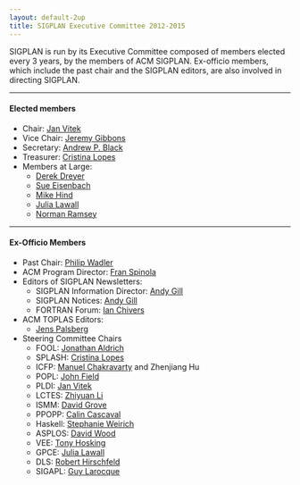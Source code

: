 ```yaml
---
layout: default-2up
title: SIGPLAN Executive Committee 2012-2015
---
```


SIGPLAN is run by its Executive Committee composed of members elected
every 3 years, by the members of ACM SIGPLAN.  Ex-officio members,
which include the past chair and the SIGPLAN editors, are also
involved in directing SIGPLAN.

----

#### Elected members
-   Chair: [Jan Vitek](http://www.cs.purdue.edu/homes/jv/)
-   Vice Chair: [Jeremy Gibbons](http://www.cs.ox.ac.uk/jeremy.gibbons/)
-   Secretary: [Andrew P. Black](http://web.cecs.pdx.edu/~black/)
-   Treasurer:
    [Cristina Lopes](http://www.ics.uci.edu/~lopes/)
-   Members at Large:
     - [Derek Dreyer](http://www.mpi-sws.org/~dreyer/)
     - [Sue Eisenbach](http://www-dse.doc.ic.ac.uk/cgi-bin/moin.cgi/sue)
     - [Mike Hind](http://researcher.watson.ibm.com/researcher/view.php?person=us-hindm)
     - [Julia Lawall](http://pagesperso-systeme.lip6.fr/Julia.Lawall/)
     - [Norman Ramsey](http://www.cs.tufts.edu/~nr/)

----

#### Ex-Officio Members
-   Past Chair:
     [Philip Wadler](http://homepages.inf.ed.ac.uk/wadler/)
-   ACM Program Director:
    [Fran Spinola](mailto:spinola@hq.acm.org)
-   Editors of SIGPLAN Newsletters:
    -   SIGPLAN Information Director: [Andy Gill](mailto:infodir_sigplan@acm.org?subject=SIGPLAN%20Web%20Pages)
    -   SIGPLAN Notices: [Andy Gill](http://www.ittc.ku.edu/csdl/fpg/Users/AndyGill)
    -   FORTRAN Forum: [Ian Chivers](mailto:ian.chivers@chiversandbryan.co.uk)
-   ACM TOPLAS Editors:
    -   [Jens Palsberg](http://www.cs.ucla.edu/~palsberg/)
-   Steering Committee Chairs
    - FOOL:   [Jonathan Aldrich](http://www.cs.cmu.edu/~aldrich)
    - SPLASH: [Cristina Lopes](http://www.ics.uci.edu/~lopes)
    - ICFP:   [Manuel Chakravarty](mailto:chak@cse.unsw.edu.au) and Zhenjiang Hu
    - POPL:   [John Field](mailto:jfield@google.com)
    - PLDI:   [Jan Vitek](mailto:jv@cs.purdue.edu)
    - LCTES:  [Zhiyuan Li](mailto:li@cs.purdue.edu)
    - ISMM:   [David Grove](mailto:groved@us.ibm.com)
    - PPOPP:  [Calin Cascaval](mailto:cascaval@acm.org)
    - Haskell: [Stephanie Weirich](mailto:sweirich@cis.upenn.edu)
    - ASPLOS:  [David Wood](mailto:david@cs.wisc.edu)
    - VEE:     [Tony Hosking](mailto:hosking@cs.purdue.edu)
    - GPCE:   [Julia Lawall](mailto:julia@diku.dk)
    - DLS:    [Robert Hirschfeld](mailto:robert.hirschfeld@hpi.uni-potsdam.de)
    - SIGAPL: [Guy Larocque](mailto:Guy.LaRocque@RNCan-NRCan.gc.ca)
